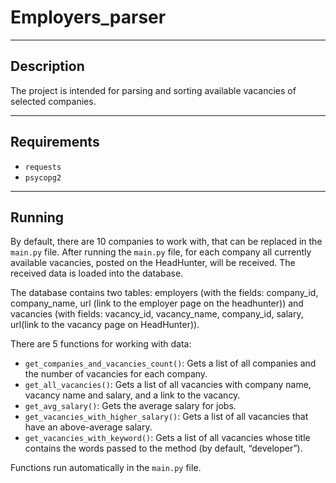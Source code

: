 # Employers_parser
___
## Description
The project is intended for parsing and sorting available vacancies of selected companies.
___
## Requirements
- `requests`
- `psycopg2`
___
## Running
By default, there are 10 companies to work with, that can be replaced in the `main.py` file. After running the `main.py` file, for each company all currently available vacancies, posted on the HeadHunter, will be received. The received data is loaded into the database.

The database contains two tables: employers (with the fields: company_id, company_name, url (link to the employer page on the headhunter)) and vacancies (with fields: vacancy_id, vacancy_name, company_id, salary, url(link to the vacancy page on HeadHunter)).

There are 5 functions for working with data:
- `get_companies_and_vacancies_count()`: Gets a list of all companies and the number of vacancies for each company.
- `get_all_vacancies()`: Gets a list of all vacancies with company name, vacancy name and salary, and a link to the vacancy.
- `get_avg_salary()`: Gets the average salary for jobs.
- `get_vacancies_with_higher_salary()`: Gets a list of all vacancies that have an above-average salary.
- `get_vacancies_with_keyword()`: Gets a list of all vacancies whose title contains the words passed to the method (by default, “developer”).

Functions run automatically in the `main.py` file.